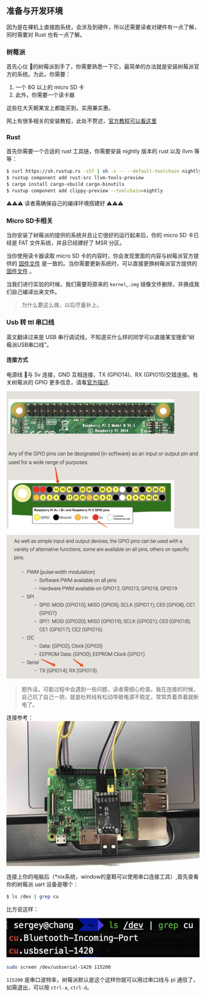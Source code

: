 ## 准备与开发环境

因为是在裸机上直接跑系统，会涉及到硬件，所以还需要读者对硬件有一点了解，同时需要对 Rust 也有一点了解。

### 树莓派

首先心仪 💓的树莓派到手了，你需要熟悉一下它，最简单的办法就是安装树莓派官方的系统。为此，你需要：

1. 一个 8G 以上的 micro SD 卡
2. 此外，你需要一个读卡器

这些在大天朝某宝上都能买到，实用兼实惠。

网上有很多相关的安装教程，此处不赘述，[官方教程可以看这里](https://www.raspberrypi.org/documentation/installation/installing-images/)

### Rust

首先你需要一个合适的 rust 工具链，你需要安装 nightly 版本的 rust 以及 llvm 等等：

```bash
$ curl https://sh.rustup.rs -sSf | sh -s -- --default-toolchain nightly
$ rustup component add rust-src llvm-tools-preview
$ cargo install cargo-xbuild cargo-binutils
$ rustup component add clippy-preview --toolchain=nightly
```

⚠️⚠️⚠️ 读者需确保自己的编译环境搭建好 ⚠️⚠️⚠️

### Micro SD卡相关

当你安装了树莓派的提供的系统并且让它很好的运行起来后，你的 micro SD 卡已经是 FAT 文件系统，并且已经建好了 MSR 分区。

当你使用读卡器读取 micro SD 卡的内容时，你会发现里面的内容与树莓派官方提供的 [固件文件](https://github.com/raspberrypi/firmware/tree/master/boot) 是一致的。当你需要更新系统时，可以直接更换树莓派官方提供的 [固件文件](https://github.com/raspberrypi/firmware/tree/master/boot) 。

当我们进行实验的时候，我们需要将原来的 `kernel`,`.img` 镜像文件删除，并换成我们自己编译出来文件。

>为什么要这么做，以后尽量补上。

### Usb 转 ttl 串口线

英文翻译过来是 USB 串行调试线，不知道买什么样的同学可以直接某宝搜索“树莓派USB串口线”。

#### 连接方式

电源线 🔌与 5v 连接，GND 互相连接，TX (GPIO14)、RX (GPIO15)交错连接。有关树莓派的 GPIO 更多信息，请看[官方描述](https://www.raspberrypi.org/documentation/usage/gpio/).

![GPIO对照](pic/gpios.png)

![GPIO](pic/gpio_info.png)

>题外话，可能过程中会遇到一些问题，读者需细心检查。我在连接的时候，自己坑了自己一把，就是杜邦线有松动导致电源不稳定，常常弄着弄着就断电了。

连接参考：
![调试线连接](pic/uart.jpg)

连接上你的电脑后（*nix系统，window的童鞋可以使用串口连接工具）,首先查看你的树莓派 uart 设备是哪个：

```bash
$ ls /dev | grep cu
```

比方说这样：

![](pic/ls_dev.png)


```bash
sudo screen /dev/usbserial-1420 115200
```

`115200` 是串口波特率，树莓派默认是这个这样你就可以用过串口线与 pi 通信了，如需退出，可以按 `ctrl-a`, `ctrl-d`。